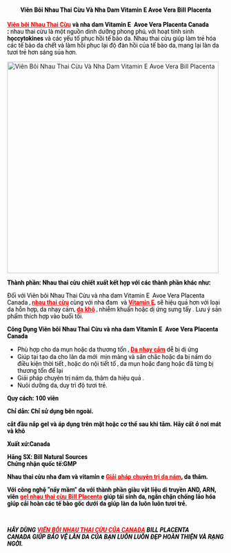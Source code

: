 <h2 style="text-align: center;"><span style="font-size: 14px; font-family: Roboto; color: #000000;">Viên Bôi Nhau Thai Cừu Và Nha Dam Vitamin E Avoe Vera Bill Placenta</span></h2>
<span style="font-size: 14px; font-family: Roboto; color: #000000;"><strong><span style="color: #ff0000;"><a style="color: #ff0000;" href="https://haby.vn/san-pham/vien-boi-nhau-thai-cuu-va-nha-dam-vitamin-e-avoe-vera-bill-placenta/">Viên bôi Nhau Thai Cừu</a> </span>và nha dam Vitamin E  Avoe Vera Placenta Canada :</strong> nhau thai cừu là một nguồn dinh dưỡng phong phú, với hoạt tính sinh <strong>họccytokines </strong>và các yếu tố phục hồi tế bào da. Nhau thai cừu giúp làm trẻ hóa các tế bào da chết và làm hồi phục lại độ đàn hồi của tế bào da, mang lại làn da tươi trẻ hơn sáng sủa hơn.</span>
<p style="text-align: left;"><img class="aligncenter wp-image-3879 size-full" src="https://haby.vn/wp-content/uploads/2017/06/0636117148822826625.jpg" alt="Viên Bôi Nhau Thai Cừu Và Nha Dam Vitamin E Avoe Vera Bill Placenta" width="490" height="490" /></p>
<span style="font-size: 14px; font-family: Roboto; color: #000000;"><strong>Thành phần: Nhau thai cừu chiết xuất kết hợp với các thành phần khác như:</strong></span>

<span style="font-size: 14px; font-family: Roboto; color: #000000;">Đối với Viên bôi Nhau Thai Cừu và nha dam Vitamin E  Avoe Vera Placenta Canada , <strong><span style="color: #ff0000;"><a style="color: #ff0000;" href="https://haby.vn/san-pham/vien-nhau-thai-cuu-costar-sheep-placenta-15000mg-100-vien/">nhau thai cừu</a></span></strong> cùng với nha đam  và <strong><span style="color: #ff0000;"><a style="color: #ff0000;" href="https://haby.vn/san-pham/kem-duong-tri-nam-tan-nhang-va-vitamin-e/">Vitamin E</a></span></strong>, sẽ hiệu quả hơn với loại da hỗn hợp, da nhạy cảm, <strong><span style="color: #ff0000;"><a style="color: #ff0000;" href="https://haby.vn/san-pham/nuoc-hoa-hong-duong-danh-cho-da-kho-mat-nuoc-milky-dress-120ml/">da khô</a></span></strong> , nhiễm khuẩn hoặc dị ứng sưng tấy . Lưu ý sản phẩm thích hợp vào buổi tối.</span>

<span style="font-size: 14px; font-family: Roboto; color: #000000;"><strong>Công Dụng Viên bôi Nhau Thai Cừu và nha dam Vitamin E  Avoe Vera Placenta Canada</strong></span>
<ul>
 	<li><span style="font-size: 14px; font-family: Roboto; color: #000000;">Phù hợp cho da mụn hoặc da thương tổn , <span style="color: #ff0000;"><strong><a style="color: #ff0000;" href="https://haby.vn/san-pham/sua-rua-mat-va-tam-toan-cho-da-nhay-cam-sebamed/">Da nhạy cảm</a></strong></span> dễ bị dị ứng</span></li>
 	<li><span style="font-size: 14px; font-family: Roboto; color: #000000;">Giúp tại tạo da cho làn da mới  mịn màng và săn chắc hoặc da bị nám do điều kiện thời tiết , hoặc do nội tiết tố , da mụn hoặc đang hoặc đã từng bị thương tổn để lại</span></li>
 	<li><span style="font-size: 14px; font-family: Roboto; color: #000000;">Giải pháp chuyên trị nám da, thâm da hiệu quả .</span></li>
 	<li><span style="font-size: 14px; font-family: Roboto; color: #000000;">Nuôi dưỡng da, duy trì độ tươi trẻ.</span></li>
</ul>
<figure id="attachment_3537" class="thumbnail wp-caption alignnone"></figure>
<span style="font-family: Roboto; font-size: 14px; color: #000000;"><strong>Quy cách: 100 viên</strong></span>

<span style="font-family: Roboto; font-size: 14px; color: #000000;"><strong>Chỉ dẫn: Chỉ sử dụng bên ngoài.</strong></span>

<span style="font-family: Roboto; font-size: 14px; color: #000000;"><strong>cắt đầu nắp gel và áp dụng trên mặt hoặc cơ thể sau khi tắm. Hãy cất ở nơi mát và khô</strong></span>

<span style="font-family: Roboto; font-size: 14px; color: #000000;"><strong>Xuất xứ:Canada</strong></span>
<div><span style="font-family: Roboto; font-size: 14px; color: #000000;"><strong>Hãng SX: Bill Natural Sources</strong></span></div>
<span style="font-family: Roboto; font-size: 14px; color: #000000;"><strong>Chứng nhận quốc tế:GMP</strong></span>

<span style="font-size: 14px; font-family: Roboto; color: #000000;"><strong>Nhau thai cừu nha đam và vitamin e <span style="color: #ff0000;"><a style="color: #ff0000;" href="https://haby.vn/san-pham/vien-boi-tinh-chat-nhau-thai-cuu-nha-dam-vitamin-e-spf15-2/">Giải pháp chuyên trị da nám</a></span>, da thâm.</strong></span>
<div id="bl948">
<div id="bl879">
<div class="sq_blog_content">
<div class="sq_news_text">
<div class="sq_news_text"><span style="font-family: Roboto; font-size: 14px; color: #000000;"><strong>Với công nghệ “nẩy mầm” da với thành phần giàu vật liệu di truyền AND, ARN, viên <span style="color: #ff0000;"><a style="color: #ff0000;" href="https://haby.vn/san-pham/vien-boi-nhau-thai-cuu-va-vitamin-e-extra-spf15/">gel nhau thai cừu Bill Placenta</a></span> giúp tái sinh da, ngăn chặn chống lão hóa giúp cải hoàn các tế bào gốc dưới da giúp làn da luôn luôn tươi trẻ.</strong></span></div>
<div><span style="font-family: Roboto; font-size: 14px; color: #000000;"> </span></div>
<div>
<h2><span style="font-family: Roboto; font-size: 14px; color: #000000;"><em>HÃY DÙNG <span style="color: #ff0000;"><a style="color: #ff0000;" href="https://www.billplacenta.com">VIÊN BÔI NHAU THAI CỪU CỦA CANADA</a></span> BILL PLACENTA CANADA GIÚP BẢO VỆ LÀN DA CỦA BẠN LUÔN LUÔN ĐẸP HOÀN THIỆN VÀ RẠNG NGỜI.</em></span></h2>
</div>
</div>
<div class="sq_news_text"><span style="font-family: Roboto; font-size: 14px; color: #000000;"> </span></div>
</div>
</div>
</div>
